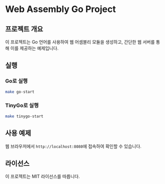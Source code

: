 # Web Assembly Go Project

## 프로젝트 개요
이 프로젝트는 Go 언어를 사용하여 웹 어셈블리 모듈을 생성하고, 간단한 웹 서버를 통해 이를 제공하는 예제입니다.

## 실행
### Go로 실행
```sh
make go-start
```
### TinyGo로 실행
```sh
make tinygo-start
```

## 사용 예제
웹 브라우저에서 `http://localhost:8080`에 접속하여 확인할 수 있습니다.

## 라이선스
이 프로젝트는 MIT 라이선스를 따릅니다.